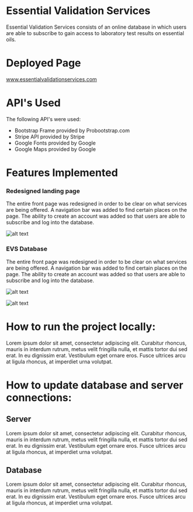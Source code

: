 # Essential Validation Services

Essential Validation Services consists of an online database in which users are able to subscribe to gain access to laboratory test results on essential oils.

# Deployed Page
www.essentialvalidationservices.com


# API's Used

The following API's were used:
  - Bootstrap Frame provided by Probootstrap.com
  - Stripe API provided by Stripe
  - Google Fonts provided by Google
  - Google Maps provided by Google

# Features Implemented
  ### Redesigned landing page

The entire front page was redesigned in order to be clear on what services are being offered. A navigation bar was added to find certain places on the page. The ability to create an account was added so that users are able to subscribe and log into the database.

![alt text](https://i.imgur.com/cl4cOl1.jpg "Homepage")

  ### EVS Database

The entire front page was redesigned in order to be clear on what services are being offered. A navigation bar was added to find certain places on the page. The ability to create an account was added so that users are able to subscribe and log into the database.

![alt text](https://i.imgur.com/H7ef3X6.png "Database")

![alt text](https://i.imgur.com/hmmqNoX.png "Database")


# How to run the project locally:
Lorem ipsum dolor sit amet, consectetur adipiscing elit. Curabitur rhoncus, mauris in interdum rutrum, metus velit fringilla nulla, et mattis tortor dui sed erat. In eu dignissim erat. Vestibulum eget ornare eros. Fusce ultrices arcu at ligula rhoncus, at imperdiet urna volutpat. 

# How to update database and server connections:

## Server
Lorem ipsum dolor sit amet, consectetur adipiscing elit. Curabitur rhoncus, mauris in interdum rutrum, metus velit fringilla nulla, et mattis tortor dui sed erat. In eu dignissim erat. Vestibulum eget ornare eros. Fusce ultrices arcu at ligula rhoncus, at imperdiet urna volutpat. 

## Database
Lorem ipsum dolor sit amet, consectetur adipiscing elit. Curabitur rhoncus, mauris in interdum rutrum, metus velit fringilla nulla, et mattis tortor dui sed erat. In eu dignissim erat. Vestibulum eget ornare eros. Fusce ultrices arcu at ligula rhoncus, at imperdiet urna volutpat. 

